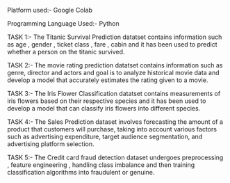 Platform used:- Google Colab

Programming Language Used:- Python

TASK 1:- The Titanic Survival Prediction datatset contains information such as age , gender , ticket class , fare , cabin and it has been used to predict whether a person on the titanic survived.

TASK 2:- The movie rating prediction datatset contains information such as genre, director and actors and goal is to analyze historical movie data and develop a model
that accurately estimates the rating given to a movie.

TASK 3:- The Iris Flower Classification datatset contains measurements of iris flowers based on their respective species and it has been used to develop a model that can classify iris
flowers into different species.

TASK 4:- The Sales Prediction dataset involves forecasting the amount of a product that customers will purchase, taking into account various factors such as advertising expenditure, target audience segmentation, and advertising platform selection.

TASK 5:- The Credit card fraud detection dataset undergoes preprocessing , feature engineering , handling class imbalance and then training classification algorithms into fraudulent or genuine.

